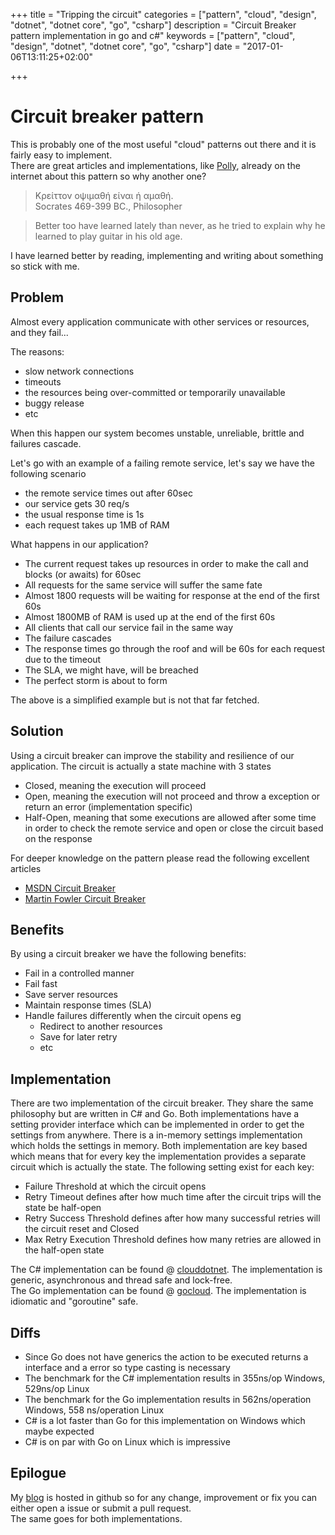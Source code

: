 +++
title = "Tripping the circuit"
categories = ["pattern", "cloud", "design", "dotnet", "dotnet core", "go", "csharp"]
description = "Circuit Breaker pattern implementation in go and c#"
keywords = ["pattern", "cloud", "design", "dotnet", "dotnet core", "go", "csharp"]
date = "2017-01-06T13:11:25+02:00"

+++

# Circuit breaker pattern

This is probably one of the most useful "cloud" patterns out there and it is fairly easy to implement.  
There are great articles and implementations, like [Polly](https://github.com/App-vNext/Polly), 
already on the internet about this pattern so why another one? 

> Κρείττον οψιμαθή είναι ή αμαθή.  
> Socrates 469-399 BC., Philosopher

> Better too have learned lately than never, as he tried to explain why he learned to play 
> guitar in his old age.

I have learned better by reading, implementing and writing about something so stick with me.

## Problem

Almost every application communicate with other services or resources, and they fail...

The reasons:

- slow network connections
- timeouts
- the resources being over-committed or temporarily unavailable
- buggy release
- etc

When this happen our system becomes unstable, unreliable, brittle and failures cascade.

Let's go with an example of a failing remote service, let's say we have the following scenario 

- the remote service times out after 60sec 
- our service gets 30 req/s
- the usual response time is 1s  
- each request takes up 1MB of RAM

What happens in our application?  

- The current request takes up resources in order to make the call and blocks (or awaits) for 60sec
- All requests for the same service will suffer the same fate
- Almost 1800 requests will be waiting for response at the end of the first 60s
- Almost 1800MB of RAM is used up at the end of the first 60s
- All clients that call our service fail in the same way
- The failure cascades
- The response times go through the roof and will be 60s for each request due to the timeout
- The SLA, we might have, will be breached
- The perfect storm is about to form

The above is a simplified example but is not that far fetched.

## Solution

Using a circuit breaker can improve the stability and resilience of our application.
The circuit is actually a state machine with 3 states

- Closed, meaning the execution will proceed
- Open, meaning the execution will not proceed and throw a exception or return an error (implementation specific)
- Half-Open, meaning that some executions are allowed after some time in order to check the remote service 
and open or close the circuit based on the response

For deeper knowledge on the pattern please read the following excellent articles

- [MSDN Circuit Breaker](https://msdn.microsoft.com/en-us/library/dn589784.aspx)
- [Martin Fowler Circuit Breaker](http://martinfowler.com/bliki/CircuitBreaker.html)

## Benefits

By using a circuit breaker we have the following benefits:

- Fail in a controlled manner
- Fail fast
- Save server resources
- Maintain response times (SLA)
- Handle failures differently when the circuit opens eg
    - Redirect to another resources
    - Save for later retry
    - etc

## Implementation

There are two implementation of the circuit breaker. 
They share the same philosophy but are written in C# and Go.
Both implementations have a setting provider interface which can be implemented 
in order to get the settings from anywhere. There is a in-memory settings implementation which 
holds the settings in memory. 
Both implementation are key based which means that for every key 
the implementation provides a separate circuit which is actually the state.
The following setting exist for each key:

- Failure Threshold at which the circuit opens
- Retry Timeout defines after how much time after the circuit trips will the state be half-open
- Retry Success Threshold defines after how many successful retries will the circuit reset and Closed
- Max Retry Execution Threshold defines how many retries are allowed in the half-open state

The C# implementation can be found @ [clouddotnet](https://github.com/mantzas/clouddotnet).
The implementation is generic, asynchronous and thread safe and lock-free.  
The Go implementation can be found @ [gocloud](https://github.com/mantzas/gocloud).
The implementation is idiomatic and "goroutine" safe.

## Diffs

- Since Go does not have generics the action to be executed returns a interface and a error
so type casting is necessary
- The benchmark for the C# implementation results in 355ns/op Windows, 529ns/op Linux
- The benchmark for the Go implementation results in 562ns/operation Windows, 558 ns/operation Linux
- C# is a lot faster than Go for this implementation on Windows which maybe expected
- C# is on par with Go on Linux which is impressive

## Epilogue

My [blog](http://github.com/mantzas/blog) is hosted in github so for any change, improvement or fix 
you can either open a issue or submit a pull request.  
The same goes for both implementations.

